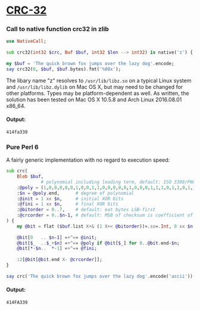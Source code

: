 [1]: https://rosettacode.org/wiki/CRC-32

# [CRC-32][1]

### Call to native function crc32 in zlib

```raku
use NativeCall;
 
sub crc32(int32 $crc, Buf $buf, int32 $len --> int32) is native('z') { * }
 
my $buf = 'The quick brown fox jumps over the lazy dog'.encode;
say crc32(0, $buf, $buf.bytes).fmt('%08x');
```


The libary name "z" resolves to `/usr/lib/libz.so` on a typical Linux system and `/usr/lib/libz.dylib` on Mac OS X, but may need to be changed for other platforms. Types may be platform-dependent as well. As written, the solution has been tested on Mac OS X 10.5.8 and Arch Linux 2016.08.01 x86\_64.


#### Output:
```
414fa339
```


### Pure Perl 6



A fairly generic implementation with no regard to execution speed:

```raku
sub crc(
    Blob $buf,
             # polynomial including leading term, default: ISO 3309/PNG/gzip
    :@poly = (1,0,0,0,0,0,1,0,0,1,1,0,0,0,0,0,1,0,0,0,1,1,1,0,1,1,0,1,1,0,1,1,1),
    :$n = @poly.end,      # degree of polynomial
    :@init = 1 xx $n,     # initial XOR bits
    :@fini = 1 xx $n,     # final XOR bits
    :@bitorder = 0..7,    # default: eat bytes LSB-first
    :@crcorder = 0..$n-1, # default: MSB of checksum is coefficient of x⁰
) {
    my @bit = flat ($buf.list X+& (1 X+< @bitorder))».so».Int, 0 xx $n;
 
    @bit[0   .. $n-1] «+^=» @init;
    @bit[$_  ..$_+$n] «+^=» @poly if @bit[$_] for 0..@bit.end-$n;
    @bit[*-$n..  *-1] «+^=» @fini;
 
    :2[@bit[@bit.end X- @crcorder]];
}
 
say crc('The quick brown fox jumps over the lazy dog'.encode('ascii')).base(16);
```

#### Output:
```
414FA339
```